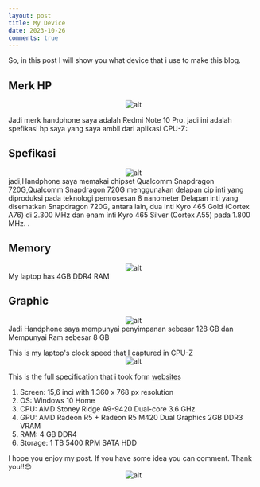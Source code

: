 ```yaml
---
layout: post
title: My Device
date: 2023-10-26
comments: true
---
```

So, in this post I will show you what device that i use to make this blog.

## Merk HP

<span style="display:block;text-align:center">![alt](https://ivanafirmansyah.github.io/assets/img/myDevice/ghp.png)</span>

Jadi merk handphone saya adalah Redmi Note 10 Pro. jadi ini adalah spefikasi hp saya yang saya ambil dari aplikasi CPU-Z:

## Spefikasi
<span style="display:block;text-align:center">![alt](https://ivanafirmansyah.github.io/assets/img/myDevice/spek.png)</span>
jadi,Handphone saya memakai chipset Qualcomm Snapdragon 720G,Qualcomm Snapdragon 720G menggunakan delapan cip inti yang diproduksi pada teknologi pemrosesan 8 nanometer Delapan inti yang disematkan Snapdragon 720G, antara lain, dua inti Kyro 465 Gold (Cortex A76) di 2.300 MHz dan enam inti Kyro 465 Silver (Cortex A55) pada 1.800 MHz. .  

## Memory
<span style="display:block;text-align:center">![alt](https://price220903.github.io/assets/img/myDevice/memory.PNG)</span>
My laptop has 4GB DDR4 RAM 

## Graphic
<span style="display:block;text-align:center">![alt](https://ivanafirmansyah.github.io/assets/img/myDevice/ram.jpg)</span>
Jadi Handphone saya mempunyai penyimpanan sebesar 128 GB dan Mempunyai Ram sebesar 8 GB

This is my laptop's clock speed that I captured in CPU-Z
<span style="display:block;text-align:center">![alt](https://price220903.github.io/assets/img/myDevice/Clocks.PNG)</span>

This is the full specification that i took form [websites](https://beritawarganet.com/asus-x555b-spesifikasi/)
1. Screen: 15,6 inci with 1.360 x 768 px resolution
2. OS: Windows 10 Home
3. CPU: AMD Stoney Ridge A9-9420 Dual-core 3.6 GHz
4. GPU: AMD Radeon R5 + Radeon R5 M420 Dual Graphics 2GB DDR3 VRAM
5. RAM: 4 GB DDR4
6. Storage: 1 TB 5400 RPM SATA HDD

I hope you enjoy my post. If you have some idea you can comment. Thank you!!😎
<span style="display:block;text-align:center">![alt](https://media.tenor.com/images/b7fd31fcf8fe2c58187164c3e1fa60d2/tenor.gif)</span>
